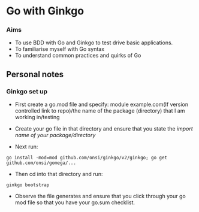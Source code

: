 # Go with Ginkgo
### Aims
- To use BDD with Go and Ginkgo to test drive basic applications.
- To familiarise myself with Go syntax
- To understand common practices and quirks of Go

## Personal notes

### Ginkgo set up

- First create a go.mod file and specify:
    module example.com(If version controlled link to repo)/the name of the package (directory) that I am working in/testing

- Create your go file in that directory and ensure that you state the *import name of your package/directory*

- Next run:

`` go install -mod=mod github.com/onsi/ginkgo/v2/ginkgo;
go get github.com/onsi/gomega/... ``

- Then cd into that directory and run:

`` ginkgo bootstrap ``

- Observe the file generates and ensure that you click through your go mod file so that you have your go.sum checklist.


